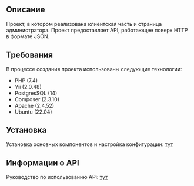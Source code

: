 ## Описание

Проект, в котором реализована клиентская часть и страница администратора. Проект предоставляет API, работающее поверх HTTP в формате JSON.

## Требования

В процессе создания проекта использованы следующие технологии:

- PHP (7.4)
- Yii (2.0.48)
- PostgresSQL (14)
- Composer (2.3.10)
- Apache (2.4.52)
- Ubuntu (22.04)

## Установка

Установка основных компонентов и настройка конфигурации: [тут](Documentation/INSTALL.md)

## Информации о API

Руководство по использованию APi: [тут](Documentation/API.md)